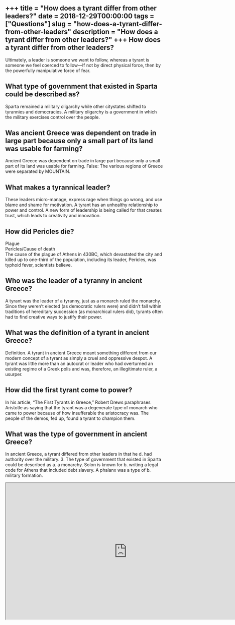 +++
title = "How does a tyrant differ from other leaders?"
date = 2018-12-29T00:00:00
tags = ["Questions"]
slug = "how-does-a-tyrant-differ-from-other-leaders"
description = "How does a tyrant differ from other leaders?"
+++
How does a tyrant differ from other leaders?
--------------------------------------------

Ultimately, a leader is someone we want to follow, whereas a tyrant is someone we feel coerced to follow—If not by direct physical force, then by the powerfully manipulative force of fear.

What type of government that existed in Sparta could be described as?
---------------------------------------------------------------------

Sparta remained a military oligarchy while other citystates shifted to tyrannies and democracies. A military oligarchy is a government in which the military exercises control over the people.

Was ancient Greece was dependent on trade in large part because only a small part of its land was usable for farming?
---------------------------------------------------------------------------------------------------------------------

Ancient Greece was dependent on trade in large part because only a small part of its land was usable for farming. False: The various regions of Greece were separated by MOUNTAIN.

What makes a tyrannical leader?
-------------------------------

These leaders micro-manage, express rage when things go wrong, and use blame and shame for motivation. A tyrant has an unhealthy relationship to power and control. A new form of leadership is being called for that creates trust, which leads to creativity and innovation.

How did Pericles die?
---------------------

Plague  
Pericles/Cause of death  
The cause of the plague of Athens in 430BC, which devastated the city and killed up to one-third of the population, including its leader, Pericles, was typhoid fever, scientists believe.

Who was the leader of a tyranny in ancient Greece?
--------------------------------------------------

A tyrant was the leader of a tyranny, just as a monarch ruled the monarchy. Since they weren’t elected (as democratic rulers were) and didn’t fall within traditions of hereditary succession (as monarchical rulers did), tyrants often had to find creative ways to justify their power.

What was the definition of a tyrant in ancient Greece?
------------------------------------------------------

Definition. A tyrant in ancient Greece meant something different from our modern concept of a tyrant as simply a cruel and oppressive despot. A tyrant was little more than an autocrat or leader who had overturned an existing regime of a Greek polis and was, therefore, an illegitimate ruler, a usurper.

How did the first tyrant come to power?
---------------------------------------

In his article, “The First Tyrants in Greece,” Robert Drews paraphrases Aristotle as saying that the tyrant was a degenerate type of monarch who came to power because of how insufferable the aristocracy was. The people of the demos, fed up, found a tyrant to champion them.

What was the type of government in ancient Greece?
--------------------------------------------------

In ancient Greece, a tyrant differed from other leaders in that he d. had authority over the military. 3. The type of government that existed in Sparta could be described as a. a monarchy. Solon is known for b. writing a legal code for Athens that included debt slavery. A phalanx was a type of b. military formation.

<iframe allow="accelerometer; autoplay; clipboard-write; encrypted-media; gyroscope; picture-in-picture" allowfullscreen="" class="__youtube_prefs__  epyt-is-override  no-lazyload" data-no-lazy="1" data-origheight="433" data-origwidth="770" data-skipgform_ajax_framebjll="" height="433" id="_ytid_83560" loading="lazy" src="https://www.youtube.com/embed/8bM97dgW4rs?enablejsapi=1&autoplay=0&cc_load_policy=0&cc_lang_pref=&iv_load_policy=1&loop=0&modestbranding=0&rel=1&fs=1&playsinline=0&autohide=2&theme=dark&color=red&controls=1&" title="YouTube player" width="770"></iframe>